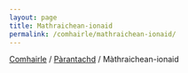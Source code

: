 ```yaml
---
layout: page
title: Mathraichean-ionaid
permalink: /comhairle/mathraichean-ionaid/
---
```


[Comhairle]({{site.baseurl}}/comhairle/) / [Pàrantachd]({{site.baseurl}}/comhairle/parantachd/) / Màthraichean-ionaid
